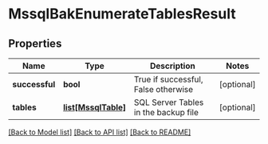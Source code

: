 # MssqlBakEnumerateTablesResult

## Properties
Name | Type | Description | Notes
------------ | ------------- | ------------- | -------------
**successful** | **bool** | True if successful, False otherwise | [optional] 
**tables** | [**list[MssqlTable]**](MssqlTable.md) | SQL Server Tables in the backup file | [optional] 

[[Back to Model list]](../README.md#documentation-for-models) [[Back to API list]](../README.md#documentation-for-api-endpoints) [[Back to README]](../README.md)


